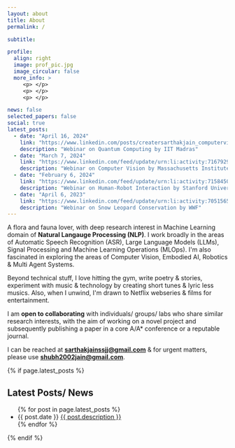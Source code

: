 ```yaml
---
layout: about
title: About
permalink: /

subtitle: 

profile:
  align: right
  image: prof_pic.jpg
  image_circular: false
  more_info: >
     <p> </p>
     <p> </p>
     <p> </p>

news: false
selected_papers: false
social: true
latest_posts:
  - date: "April 16, 2024"
    link: "https://www.linkedin.com/posts/creatersarthakjain_computervision-ai-mit-activity-7188588032936030208-8mME?utm_source=share&utm_medium=member_desktop"
    description: "Webinar on Quantum Computing by IIT Madras"
  - date: "March 7, 2024"
    link: "https://www.linkedin.com/feed/update/urn:li:activity:7167929915160416257/"
    description: "Webinar on Computer Vision by Massachusetts Institute of Technology"
  - date: "February 6, 2024"
    link: "https://www.linkedin.com/feed/update/urn:li:activity:7158450504539283457/"
    description: "Webinar on Human-Robot Interaction by Stanford University"
  - date: "April 6, 2023"
    link: "https://www.linkedin.com/feed/update/urn:li:activity:7051565419035279361/"
    description: "Webinar on Snow Leopard Conservation by WWF"  
---
```


A flora and fauna lover, with deep research interest in Machine Learning domain of **Natural Langauge Processing (NLP)**. I work broadly in the areas of Automatic Speech Recognition (ASR), Large Language Models (LLMs), Signal Processing and Machine Learning Operations (MLOps). I'm also fascinated in exploring the areas of Computer Vision, Embodied AI, Robotics & Multi Agent Systems.

Beyond technical stuff, I love hitting the gym, write poetry & stories, experiment with music & technology by creating short tunes & lyric less musics. Also, when I unwind, I'm drawn to Netflix webseries & films for entertainment.

I am **open to collaborating** with individuals/ groups/ labs who share similar
 research interests, with the aim of working on a novel project and subsequently publishing a paper in a core A/A* conference or a reputable journal.

I can be reached at **sarthakjainssjj@gmail.com** & for urgent matters, please use **shubh2002jain@gmail.com**.

{% if page.latest_posts %}
<section>
  <h2>Latest Posts/ News</h2>
  <ul>
    {% for post in page.latest_posts %}
    <li>
      <span>{{ post.date }}</span>
      <a href="{{ post.link }}">{{ post.description }}</a>
    </li>
    {% endfor %}
  </ul>
</section>
{% endif %}
